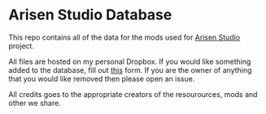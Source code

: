 # Arisen Studio Database
This repo contains all of the data for the mods used for [Arisen Studio](https://github.com/ohhsodead/arisen-studio) project.

All files are hosted on my personal Dropbox. If you would like something added to the database, fill out [this](https://form.jotform.com/223613539362355) form. If you are the owner of anything that you would like removed then please open an issue.

All credits goes to the appropriate creators of the resourources, mods and other we share.
